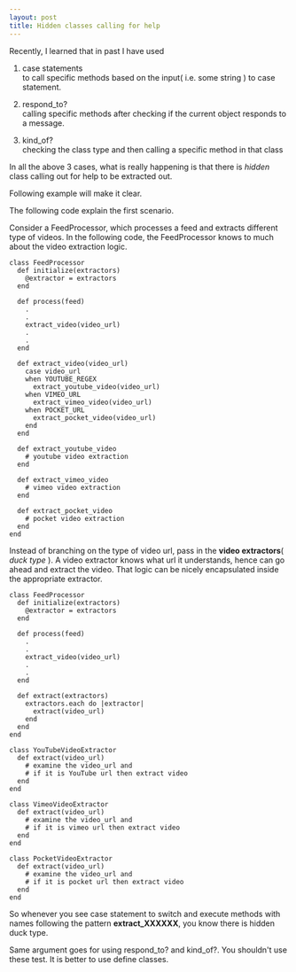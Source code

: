 ```yaml
---
layout: post
title: Hidden classes calling for help
---
```


Recently, I learned that in past I have used

1. case statements  
  to call specific methods based on the input( i.e. some string ) to case statement.

2. respond_to?  
   calling specific methods after checking if the current object responds to a message.

3. kind_of?  
   checking the class type and then calling a specific method in that class

  In all the above 3 cases, what is really happening is that there is _hidden_ class calling out for help to be extracted out.

  Following example will make it clear.

  The following code explain the first scenario.  

  Consider a FeedProcessor, which processes a feed and extracts different type of videos.
  In the following code, the FeedProcessor knows to much about the video extraction logic.

  ```
  class FeedProcessor
    def initialize(extractors)
      @extractor = extractors
    end

    def process(feed)
      .
      .
      extract_video(video_url)
      .
      .
    end

    def extract_video(video_url)
      case video_url
      when YOUTUBE_REGEX
        extract_youtube_video(video_url)
      when VIMEO_URL
        extract_vimeo_video(video_url)
      when POCKET_URL
        extract_pocket_video(video_url)
      end
    end

    def extract_youtube_video
      # youtube video extraction
    end

    def extract_vimeo_video
      # vimeo video extraction
    end

    def extract_pocket_video
      # pocket video extraction
    end
  end
  ```
  Instead of branching on the type of video url, pass in the **video extractors**( _duck type_ ). A video extractor knows what url it understands, hence can go ahead and extract the video. That logic can be nicely encapsulated inside the appropriate extractor.

  ```
  class FeedProcessor
    def initialize(extractors)
      @extractor = extractors
    end

    def process(feed)
      .
      .
      extract_video(video_url)
      .
      .
    end

    def extract(extractors)
      extractors.each do |extractor|
        extract(video_url)
      end
    end
  end

  class YouTubeVideoExtractor
    def extract(video_url)
      # examine the video_url and
      # if it is YouTube url then extract video
    end
  end

  class VimeoVideoExtractor
    def extract(video_url)
      # examine the video_url and
      # if it is vimeo url then extract video
    end
  end

  class PocketVideoExtractor
    def extract(video_url)
      # examine the video_url and
      # if it is pocket url then extract video
    end
  end  

  ```

  So whenever you see case statement to switch and execute methods with names following the pattern **extract_XXXXXX**, you know there is hidden duck type.

  Same argument goes for using respond\_to? and kind\_of?. You shouldn't use these test. It is better to use define classes.
